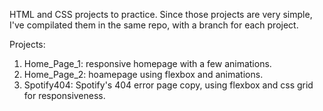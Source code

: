 HTML and CSS projects to practice. Since those projects are very simple, I've compilated them in the same repo, with a branch for each project.

Projects:
1. Home_Page_1: responsive homepage with a few animations.
2. Home_Page_2: hoamepage using flexbox and animations.
3. Spotify404: Spotify's 404 error page copy, using flexbox and css grid for responsiveness.
